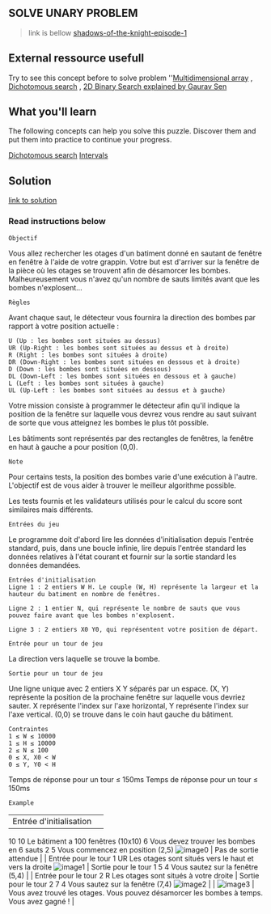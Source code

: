 ## SOLVE UNARY PROBLEM
 >link is bellow
[shadows-of-the-knight-episode-1](https://www.codingame.com/ide/puzzle/shadows-of-the-knight-episode-1)

## External ressource usefull
Try to see this concept before to solve problem
 ''[Multidimensional array](https://fr.wikipedia.org/wiki/Tableau_(structure_de_donn%C3%A9es)) , [Dichotomous search](https://fr.wikipedia.org/wiki/Op%C3%A9ration_bit_%C3%A0_bit#D.C3.A9calages_de_bit) , [2D Binary Search explained by Gaurav Sen](https://www.youtube.com/watch?v=4R9PyTvcWE0)


## What you'll learn
The following concepts can help you solve this puzzle. Discover them and put them into practice to continue your progress.

[Dichotomous search](https://www.codingame.com/learn/binary-search)
[Intervals](https://www.codingame.com/learn/intervals)

## Solution
[link to solution](./Shadows%20%of%20%the%20%Knight%20%-%20%Episode%20%1.js)

### Read instructions below

    Objectif
Vous allez rechercher les otages d'un batiment donné en sautant de fenêtre en fenêtre à l'aide de votre grappin. Votre but est d'arriver sur la fenêtre de la pièce où les otages se trouvent afin de désamorcer les bombes. Malheureusement vous n'avez qu'un nombre de sauts limités avant que les bombes n'explosent...

    Règles
Avant chaque saut, le détecteur vous fournira la direction des bombes par rapport à votre position actuelle :
    
    U (Up : les bombes sont situées au dessus)
    UR (Up-Right : les bombes sont situées au dessus et à droite)
    R (Right : les bombes sont situées à droite)
    DR (Down-Right : les bombes sont situées en dessous et à droite)
    D (Down : les bombes sont situées en dessous)
    DL (Down-Left : les bombes sont situées en dessous et à gauche)
    L (Left : les bombes sont situées à gauche)
    UL (Up-Left : les bombes sont situées au dessus et à gauche)

Votre mission consiste à programmer le détecteur afin qu'il indique la position de la fenêtre sur laquelle vous devrez vous rendre au saut suivant de sorte que vous atteignez les bombes le plus tôt possible.

Les bâtiments sont représentés par des rectangles de fenêtres, la fenêtre en haut à gauche a pour position (0,0).

    Note
Pour certains tests, la position des bombes varie d'une exécution à l'autre. L'objectif est de vous aider à trouver le meilleur algorithme possible.

Les tests fournis et les validateurs utilisés pour le calcul du score sont similaires mais différents.

    Entrées du jeu
Le programme doit d'abord lire les données d'initialisation depuis l'entrée standard, puis, dans une boucle infinie, lire depuis l'entrée standard les données relatives à l'état courant et fournir sur la sortie standard les données demandées.

    Entrées d'initialisation
    Ligne 1 : 2 entiers W H. Le couple (W, H) représente la largeur et la hauteur du batiment en nombre de fenêtres.

    Ligne 2 : 1 entier N, qui représente le nombre de sauts que vous pouvez faire avant que les bombes n'explosent.

    Ligne 3 : 2 entiers X0 Y0, qui représentent votre position de départ.

    Entrée pour un tour de jeu
La direction vers laquelle se trouve la bombe.

    Sortie pour un tour de jeu
Une ligne unique avec 2 entiers X Y séparés par un espace. (X, Y) représente la position de la prochaine fenêtre sur laquelle vous devriez sauter. X représente l'index sur l'axe horizontal, Y représente l'index sur l'axe vertical. (0,0) se trouve dans le coin haut gauche du bâtiment.

    Contraintes
    1 ≤ W ≤ 10000
    1 ≤ H ≤ 10000
    2 ≤ N ≤ 100
    0 ≤ X, X0 < W
    0 ≤ Y, Y0 < H
Temps de réponse pour un tour ≤ 150ms
Temps de réponse pour un tour ≤ 150ms

    Example

|  | |
| :---------------: | ---------------:|
| Entrée d'initialisation
10 10     Le bâtiment a 100 fenêtres (10x10)
6         Vous devez trouver les bombes en 6 sauts
2 5       Vous commencez en position (2,5) ![image0](/images/Shadows%20%of%20%the%20%Knoght%20%-%20%Episode%20%1/example0.png)  |  Pas de sortie attendue        |
| Entrée pour le tour 1
UR
Les otages sont situés vers le haut et vers la droite ![image1](/images/Shadows%20%of%20%the%20%Knoght%20%-%20%Episode%20%1/example1.png) | Sortie pour le tour 1
5 4
Vous sautez sur la fenêtre (5,4) |
| Entrée pour le tour 2
R
Les otages sont situés à votre droite  | Sortie pour le tour 2
7 4
Vous sautez sur la fenêtre (7,4) ![image2](/images/Shadows%20%of%20%the%20%Knoght%20%-%20%Episode%20%1/example2.png) |
| ![image3](/images/Shadows%20%of%20%the%20%Knoght%20%-%20%Episode%20%1/example3.png)  |   Vous avez trouvé les otages. Vous pouvez désamorcer les bombes à temps. Vous avez gagné !   |